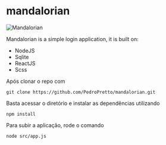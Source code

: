 # mandalorian
![Mandalorian](https://seeklogo.com/images/S/star-wars-boba-fett-mandalorian-logo-2CFA34B7A7-seeklogo.com.png)

Mandalorian is a simple login application, it is built on:
- NodeJS
- Sqlite
- ReactJS
- Scss

Após clonar o repo com

`git clone https://github.com/PedroPretto/mandalorian.git`

Basta acessar o diretório e instalar as dependências utilizando

`npm install`

Para subir a aplicação, rode o comando

`node src/app.js`
